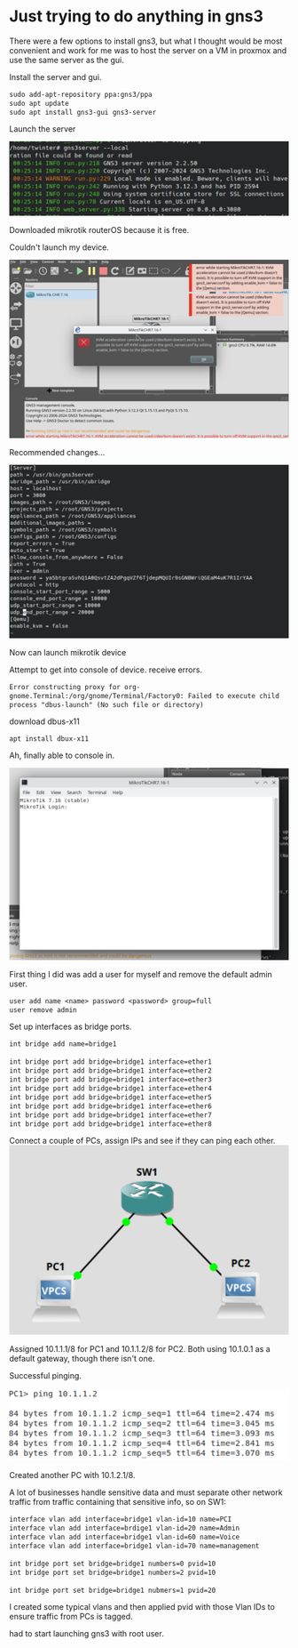 # Just trying to do anything in gns3

There were a few options to install gns3, but what I thought would be most convenient and work for me was to host the server on a VM in proxmox and use the same server as the gui. 

Install the server and gui. 

```
sudo add-apt-repository ppa:gns3/ppa
sudo apt update
sudo apt install gns3-gui gns3-server
```
Launch the server

![alt text](images/startserver.png)

Downloaded mikrotik routerOS because it is free. 

Couldn't launch my device. 

![alt text](images/mikrotikqemu.png)

Recommended changes... 

![alt text](images/Qemukvm.png)

Now can launch mikrotik device 

Attempt to get into console of device. receive errors. 

```
Error constructing proxy for org-gnome.Terminal:/org/gnome/Terminal/Factory0: Failed to execute child process "dbus-launch" (No such file or directory)
```

download dbus-x11

```
apt install dbux-x11
```

Ah, finally able to console in. 

![alt text](images/mikrotikconsole.png)

First thing I did was add a user for myself and remove the default admin user.

```
user add name <name> password <password> group=full
user remove admin
```

Set up interfaces as bridge ports. 

```
int bridge add name=bridge1

int bridge port add bridge=bridge1 interface=ether1
int bridge port add bridge=bridge1 interface=ether2
int bridge port add bridge=bridge1 interface=ether3
int bridge port add bridge=bridge1 interface=ether4
int bridge port add bridge=bridge1 interface=ether5
int bridge port add bridge=bridge1 interface=ether6
int bridge port add bridge=bridge1 interface=ether7
int bridge port add bridge=bridge1 interface=ether8
```

Connect a couple of PCs, assign IPs and see if they can ping each other. 
![alt text](images/basictopology.png)

Assigned 10.1.1.1/8 for PC1 and 10.1.1.2/8 for PC2. Both using 10.1.0.1 as a default gateway, though there isn't one.

Successful pinging. 

![alt text](images/firstpings.png)

Created another PC with 10.1.2.1/8.

A lot of businesses handle sensitive data and must separate other network traffic from traffic containing that sensitive info, so on SW1:

```
interface vlan add interface=bridge1 vlan-id=10 name=PCI
interface vlan add interface=brdige1 vlan-id=20 name=Admin
interface vlan add interface=bridge1 vlan-id=60 name=Voice
interface vlan add interface=bridge1 vlan-id=70 name=management

int bridge port set bridge=bridge1 numbers=0 pvid=10
int bridge port set bridge=bridge1 numbers=2 pvid=10 

int bridge port set bridge=bridge1 nubmers=1 pvid=20
```
I created some typical vlans and then applied pvid with those Vlan IDs to ensure traffic from PCs is tagged.

 had to start launching gns3 with root user.
